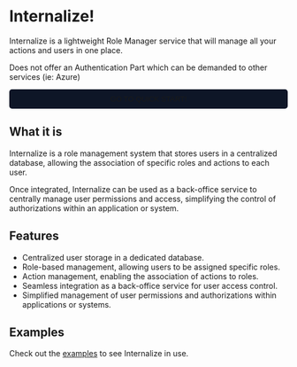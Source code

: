 # Internalize!

Internalize is a lightweight Role Manager service that will manage all your actions and users in one place. 

Does not offer an Authentication Part which can be demanded to other services (ie: Azure)

<a href="#/how-it-works/README.md">
<button 
  style="width:100%;padding:10px;background-color:#0e1627;border:0;color:var(--theme-color);border-radius:5px;cursor:pointer">
  GO TO QUICK START!
</button>
</a>

## What it is
Internalize is a role management system that stores users in a centralized database, allowing the association of specific roles and actions to each user. 

Once integrated, Internalize can be used as a back-office service to centrally manage user permissions and access, simplifying the control of authorizations within an application or system.

## Features
- Centralized user storage in a dedicated database.
- Role-based management, allowing users to be assigned specific roles.
- Action management, enabling the association of actions to roles.
- Seamless integration as a back-office service for user access control.
- Simplified management of user permissions and authorizations within applications or systems.

## Examples
Check out the [examples](@examples/express-react) to see Internalize in use.